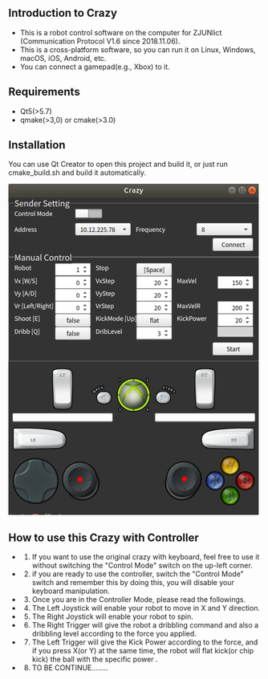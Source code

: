 ## Introduction to Crazy
* This is a robot control software on the computer for ZJUNlict (Communication Protocol V1.6 since 2018.11.06).
* This is a cross-platform software, so you can run it on Linux, Windows, macOS, iOS, Android, etc.
* You can connect a gamepad(e.g., Xbox) to it.

## Requirements
* Qt5(>5.7)
* qmake(>3,0) or cmake(>3.0)

## Installation
You can use Qt Creator to open this project and build it, or just run cmake_build.sh and build it automatically.

![Crazy](./doc/Crazy.png)

## How to use this Crazy with Controller
* 1. If you want to use the original crazy with keyboard, feel free to use it without switching the "Control Mode" switch on the up-left corner.
* 2. if you are ready to use the controller, switch the "Control Mode" switch and remember this by doing this, you will disable your keyboard manipulation.
* 3. Once you are in the Controller Mode, please read the followings.
* 4. The Left Joystick will enable your robot to move in X and Y direction.
* 5. The Right Joystick will enable your robot to spin.
* 6. The Right Trigger will give the robot a dribbling command and also a dribbling level according to  the force you applied.
* 7. The Left Trigger will give the Kick Power according to the force, and if you press X(or Y) at the same time, the robot will flat kick(or chip kick) the ball with the specific power .
* 8. TO BE CONTINUE........
